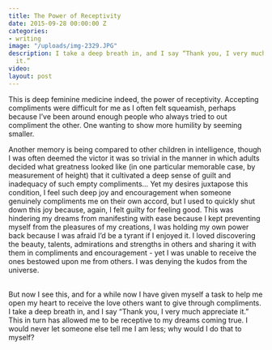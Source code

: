 ```yaml
---
title: The Power of Receptivity
date: 2015-09-28 00:00:00 Z
categories:
- writing
image: "/uploads/img-2329.JPG"
description: I take a deep breath in, and I say “Thank you, I very much appreciate
  it.”
video: 
layout: post
---
```


This is deep feminine medicine indeed, the power of receptivity. Accepting compliments were difficult for me as I often felt squeamish, perhaps because I’ve been around enough people who always tried to out compliment the other. One wanting to show more humility by seeming smaller.

Another memory is being compared to other children in intelligence, though I was often deemed the victor it was so trivial in the manner in which adults decided what greatness looked like (in one particular memorable case, by measurement of height) that it cultivated a deep sense of guilt and inadequacy of such empty compliments… Yet my desires juxtapose this condition, I feel such deep joy and encouragement when someone genuinely compliments me on their own accord, but I used to quickly shut down this joy because, again, I felt guilty for feeling good. This was hindering my dreams from manifesting with ease because I kept preventing myself from the pleasures of my creations, I was holding my own power back because I was afraid I’d be a tyrant if I enjoyed it. I loved discovering the beauty, talents, admirations and strengths in others and sharing it with them in compliments and encouragement - yet I was unable to receive the ones bestowed upon me from others. I was denying the kudos from the universe.

<br>But now I see this, and for a while now I have given myself a task to help me open my heart to receive the love others want to give through compliments. I take a deep breath in, and I say “Thank you, I very much appreciate it.” This in turn has allowed me to be receptive to my dreams coming true. I would never let someone else tell me I am less; why would I do that to myself?